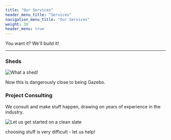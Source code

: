 ```yaml
---
title: "Our Services"
header_menu_title: "Services"
navigation_menu_title: "Our Services"
weight: 30
header_menu: true
---
```


You want it? We'll build it!

---

### Sheds

![What a shed!](images/jm-shed.webp)

Now this is dangerously close to being Gazebo.

### Project Consulting

We consult and make stuff happen, drawing on years of experience in the industry.

![Let us get started on a clean slate](images/lee-wash.jpg)

choosing stuff is very difficult - let us help!